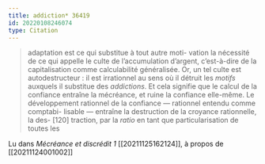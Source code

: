 ```yaml
---
title: addiction* 36419
id: 20220108246074
type: Citation
---
```


> adaptation est ce qui substitue à tout autre moti- vation la nécessité de ce qui appelle le culte de l’accumulation d’argent, c’est-à-dire de la capitalisation comme calculabilité généralisée. Or, un tel culte est autodestructeur : il est irrationnel au sens où il détruit les *motifs* auxquels il substitue des *addictions*. Et cela signifie que le calcul de la confiance entraîne la mécréance, et ruine la confiance elle-même. Le développement rationnel de la confiance — rationnel entendu comme comptabi- lisable — entraîne la destruction de la croyance rationnelle, la des- [120] traction, par la *ratio* en tant que particularisation de toutes les

Lu dans *Mécréance et discrédit 1* [[20211125162124]], à propos de [[20211124001002]]